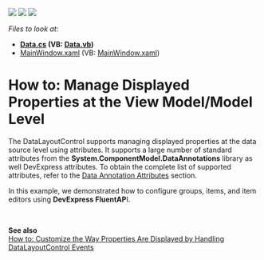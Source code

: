 <!-- default badges list -->
![](https://img.shields.io/endpoint?url=https://codecentral.devexpress.com/api/v1/VersionRange/128654335/22.2.2%2B)
[![](https://img.shields.io/badge/Open_in_DevExpress_Support_Center-FF7200?style=flat-square&logo=DevExpress&logoColor=white)](https://supportcenter.devexpress.com/ticket/details/T329586)
[![](https://img.shields.io/badge/📖_How_to_use_DevExpress_Examples-e9f6fc?style=flat-square)](https://docs.devexpress.com/GeneralInformation/403183)
<!-- default badges end -->
<!-- default file list -->
*Files to look at*:

* **[Data.cs](./CS/Data.cs) (VB: [Data.vb](./VB/Data.vb))**
* [MainWindow.xaml](./CS/MainWindow.xaml) (VB: [MainWindow.xaml](./VB/MainWindow.xaml))
<!-- default file list end -->
# How to: Manage Displayed Properties at the View Model/Model Level


<p>The DataLayoutControl supports managing displayed properties at the data source level using attributes. It supports a large number of standard attributes from the <strong>System.ComponentModel.DataAnnotations</strong> library as well DevExpress attributes. To obtain the complete list of supported attributes, refer to the <a href="https://documentation.devexpress.com/#WPF/CustomDocument16863">Data Annotation Attributes</a> section.</p>
<p>In this example, we demonstrated how to configure groups, items, and item editors using <strong>DevExpress FluentAP</strong>I.</p>
<p> </p>
<p><strong>See also<br></strong><a href="https://www.devexpress.com/Support/Center/p/T329514">How to: Customize the Way Properties Are Displayed by Handling DataLayoutControl Events</a></p>

<br/>


